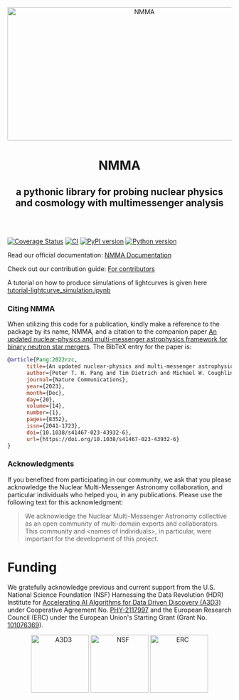 <p align="center">
    <picture>
      <source media="(prefers-color-scheme: dark)" width="600px" height="300px" srcset="https://github.com/nuclear-multimessenger-astronomy/nmma/blob/main/doc/images/dark-logo.svg">
      <source media="(prefers-color-scheme: light)" width="600px" height="300px" srcset="https://github.com/nuclear-multimessenger-astronomy/nmma/blob/main/doc/images/light-logo.svg">
      <img alt="NMMA">
    </picture>
</p>


<div align="center">
   <h1>NMMA</h1>
   <h2>a pythonic library for probing nuclear physics and cosmology with multimessenger analysis</h2>
   <br/><br/>
</div>


[![Coverage Status](https://coveralls.io/repos/github/nuclear-multimessenger-astronomy/nmma/badge.svg?branch=main)](https://coveralls.io/github/nuclear-multimessenger-astronomy/nmma?branch=main)
[![CI](https://github.com/nuclear-multimessenger-astronomy/nmma/actions/workflows/continous_integration.yml/badge.svg)](https://github.com/nuclear-multimessenger-astronomy/nmma/actions/workflows/continous_integration.yml)
[![PyPI version](https://badge.fury.io/py/nmma.svg)](https://badge.fury.io/py/nmma)
[![Python version](https://img.shields.io/pypi/pyversions/nmma.svg)](https://badge.fury.io/py/nmma)


Read our official documentation: [NMMA Documentation](https://nuclear-multimessenger-astronomy.github.io/nmma/)

Check out our contribution guide: [For contributors](https://nuclear-multimessenger-astronomy.github.io/nmma/contributing.html)


A tutorial on how to produce simulations of lightcurves is given here [tutorial-lightcurve_simulation.ipynb](https://github.com/nuclear-multimessenger-astronomy/nmma/blob/main/tutorials/tutorial-lightcurve_simulation.ipynb)


### Citing NMMA

When utilizing this code for a publication, kindly make a reference to the package by its name, NMMA, and a citation to the companion paper [An updated nuclear-physics and multi-messenger astrophysics framework for binary neutron star mergers](https://www.nature.com/articles/s41467-023-43932-6). The BibTeX entry for the paper is:
```bibtex
@article{Pang:2022rzc,
      title={An updated nuclear-physics and multi-messenger astrophysics framework for binary neutron star mergers},
      author={Peter T. H. Pang and Tim Dietrich and Michael W. Coughlin and Mattia Bulla and Ingo Tews and Mouza Almualla and Tyler Barna and Weizmann Kiendrebeogo and Nina Kunert and Gargi Mansingh and Brandon Reed and Niharika Sravan and Andrew Toivonen and Sarah Antier and Robert O. VandenBerg and Jack Heinzel and Vsevolod Nedora and Pouyan Salehi and Ritwik Sharma and Rahul Somasundaram and Chris Van Den Broeck},
      journal={Nature Communications},
      year={2023},
      month={Dec},
      day={20},
      volume={14},
      number={1},
      pages={8352},
      issn={2041-1723},
      doi={10.1038/s41467-023-43932-6},
      url={https://doi.org/10.1038/s41467-023-43932-6}
}
```

### Acknowledgments
If you benefited from participating in our community, we ask that you please acknowledge the Nuclear Multi-Messenger Astronomy collaboration, and particular individuals who helped you, in any publications.
Please use the following text for this acknowledgment:
  > We acknowledge the Nuclear Multi-Messenger Astronomy collective as an open community of multi-domain experts and collaborators. This community and \<names of individuals\>, in particular, were important for the development of this project.

# Funding
We gratefully acknowledge previous and current support from the U.S. National Science Foundation (NSF) Harnessing the Data Revolution (HDR) Institute for <a href="https://a3d3.ai">Accelerating AI Algorithms for Data Driven Discovery (A3D3)</a> under Cooperative Agreement No. <a href="https://www.nsf.gov/awardsearch/showAward?AWD_ID=2117997">PHY-2117997</a> and the European Research Council (ERC) under the European Union's Starting Grant (Grant No. <a href="https://doi.org/10.3030/101076369">101076369</a>).

<p align="center">
<img src="https://github.com/nuclear-multimessenger-astronomy/nmma/assets/a3d3.png" alt="A3D3" width="130"/>
<img src="https://github.com/fastmachinelearning/nmma/assets/nsf.png" alt="NSF" width="130"/>
<img src="https://github.com/fastmachinelearning/nmma/assets/erc.png" alt="ERC" width="130"/>
